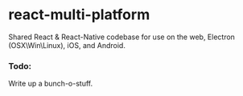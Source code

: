 # react-multi-platform
Shared React &amp; React-Native codebase for use on the web, Electron (OSX\Win\Linux), iOS, and Android. 

### Todo:
Write up a bunch-o-stuff. 
